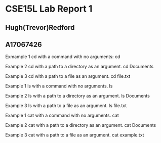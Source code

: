 # CSE15L Lab Report 1
## Hugh(Trevor)Redford
## A17067426

Exmample 1 cd with a command with no arguments:
cd 

Example 2 cd with a path to a directory as an argument.
cd Documents

Example 3 cd with a path to a file as an argument.
cd file.txt

Example 1 ls with a command with no arguments.
ls

Example 2 ls with a path to a directory as an argument.
ls Documents

Example 3 ls with a path to a file as an argument.
ls file.txt 

Example 1 cat with a command with no arguments.
cat

Example 2 cat with a path to a directory as an argument.
cat Documents

Example 3 cat with a path to a file as an argument.
cat example.txt
